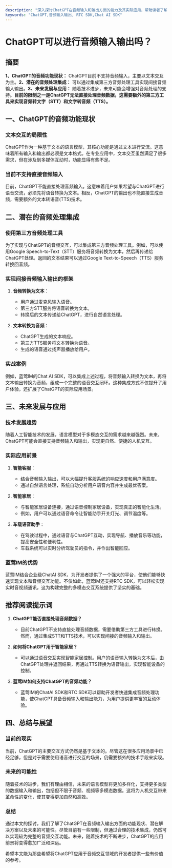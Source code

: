 ```yaml
---
description: "深入探讨ChatGPT在音频输入和输出方面的能力及其实际应用，帮助读者了解如何利用这一AI技术构建更智能化的解决方案。"
keywords: "ChatGPT,音频输入输出, RTC SDK,Chat AI SDK"
---
```

# ChatGPT可以进行音频输入输出吗？

## 摘要

**1、ChatGPT的音频功能现状：** ChatGPT目前不支持音频输入，主要以文本交互为主。**2、潜在的音频处理集成：** 可以通过集成第三方音频处理工具实现间接音频输入输出。**3、未来发展与应用：** 随着技术进步，未来可能会增强对音频处理的支持。**目前的限制之一是ChatGPT无法直接处理音频数据，这需要额外的第三方工具来实现音频转文字（STT）和文字转音频（TTS）。**

## 一、ChatGPT的音频功能现状

### 文本交互的局限性

ChatGPT作为一种基于文本的语言模型，其核心功能是通过文本进行交流。这意味着所有输入和输出都必须是文本格式。在专业应用中，文本交互虽然满足了很多需求，但在涉及到多媒体互动时，功能显得有些不足。

### 当前不支持直接音频输入

目前，ChatGPT不能直接处理音频输入。这意味着用户如果希望与ChatGPT进行语音交流，必须先将语音转换为文本。相反，ChatGPT的输出也不能直接生成音频，需要额外的文本转语音(TTS)技术。

## 二、潜在的音频处理集成

### 使用第三方音频处理工具

为了实现与ChatGPT的音频交互，可以集成第三方音频处理工具。例如，可以使用Google Speech-to-Text（STT）服务将音频转换为文本，然后再传递给ChatGPT处理。返回的文本结果可以通过Google Text-to-Speech（TTS）服务转换回音频。

### 实现间接音频输入输出的框架

1. **音频转换为文本**：
    - 用户通过麦克风输入语音。
    - 第三方STT服务将语音转换为文本。
    - 转换后的文本传递给ChatGPT，进行自然语言处理。

2. **文本转换为音频**：
    - ChatGPT生成的文本响应。
    - 第三方TTS服务将文本转换为语音。
    - 生成的语音通过扬声器播放给用户。

### 实战案例

例如，蓝莺IM的Chat AI SDK，可以集成上述过程，将音频输入转换为文本，再将文本输出转换为音频，组成一个完整的语音交互闭环。这种集成方式不仅提升了用户体验，还扩展了ChatGPT的实际应用场景。

## 三、未来发展与应用

### 技术发展趋势

随着人工智能技术的发展，语言模型对于多模态交互的需求越来越强烈。未来，ChatGPT可能会直接支持音频输入和输出，实现更自然、便捷的人机交互。

### 实际应用前景

1. **智能客服**：
    - 结合音频输入输出，可以大幅提升客服系统的响应速度和用户满意度。
    - 通过自然语言处理，系统自动分析用户语音内容并生成最优答案。

2. **智能家居**：
    - 与智能家居设备连接，通过语音控制家居设备，实现真正的智能化生活。
    - 例如，用户可以通过语音命令让智能助手开关灯光、调节温度等。

3. **车载语音助手**：
    - 在驾驶过程中，通过语音与ChatGPT互动，实现导航、播放音乐等功能，提高安全性和便利性。
    - 车载系统可以实时分析驾驶员的指令，并作出智能回应。

### 蓝莺IM的优势

蓝莺IM结合企业级ChatAI SDK，为开发者提供了一个强大的平台，使他们能够快速实现文本和音频交互功能。不仅如此，蓝莺IM还支持RTC SDK，可以轻松实现实时音视频通讯，这为构建完整的多模态交互系统提供了坚实的基础。

## 推荐阅读提示词

1. **ChatGPT能否直接处理音频数据？**
    - 目前ChatGPT不支持直接处理音频数据，需要借助第三方工具进行转换。然而，通过集成STT和TTS技术，可以实现间接的音频输入和输出。

2. **如何将ChatGPT用于智能家居？**
    - 可以通过语音交互实现智能家居控制。用户的语音输入转换为文本后，由ChatGPT处理并返回结果，再通过TTS转换为语音输出，实现智能设备的控制。

3. **蓝莺IM如何支持ChatGPT的音频功能？**
    - 蓝莺IM的ChatAI SDK和RTC SDK可以帮助开发者快速集成音频处理功能，使ChatGPT具备音频输入和输出能力，为用户提供更丰富的互动体验。

## 四、总结与展望

### 当前的现实

当前，ChatGPT的主要交互方式仍然是基于文本的。尽管这在很多应用场景中已经足够，但是对于需要使用语音进行交互的场景，仍需要额外的技术手段来实现。

### 未来的可能性

随着技术的进步，我们有理由相信，未来的语言模型将更加多样化，支持更多类型的数据输入和输出，包括但不限于音频、视频等多模态数据。这将为人机交互带来革命性的变化，使其变得更加自然和高效。

### 总结

通过本文的探讨，我们了解了ChatGPT在音频输入输出方面的功能现状、潜在解决方案以及未来的可能性。尽管目前有一些限制，但通过合理的技术集成，仍然可以实现较为完整的音频交互功能。未来，随着技术的不断进步，ChatGPT的应用前景将变得愈加广泛和深远。

希望本文能为那些希望将ChatGPT应用于音频交互领域的开发者提供一些有价值的参考。
